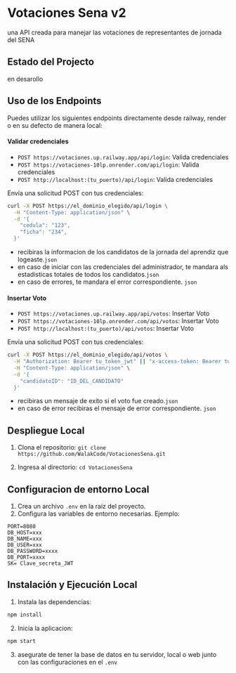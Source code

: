 
# Votaciones Sena v2

una API creada para manejar las votaciones de representantes de jornada del SENA 

## Estado del Projecto 

en desarollo 


## Uso de los Endpoints

Puedes utilizar los siguientes endpoints directamente desde railway, render o en su defecto de manera local:


#### Validar credenciales
- `POST https://votaciones.up.railway.app/api/login`: Valida credenciales
- `POST https://votaciones-10lp.onrender.com/api/login`: Valida credenciales
- `POST http://localhost:(tu_puerto)/api/login`: Valida credenciales



Envía una solicitud POST con tus credenciales:
```bash
curl -X POST https://el_dominio_elegido/api/login \
  -H "Content-Type: application/json" \
  -d '{
    "cedula": "123",
    "ficha": "234",
  }'
```
- recibiras la informacion de los candidatos de la jornada del aprendiz que logeaste.`json`
- en caso de iniciar con las credenciales del administrador, te mandara als estadisticas totales de todos los candidatos.`json`
- en caso de errores, te mandara el error correspondiente. `json`
 

#### Insertar Voto
- `POST https://votaciones.up.railway.app/api/votos`: Insertar Voto
- `POST https://votaciones-10lp.onrender.com/api/votos`: Insertar Voto
- `POST http://localhost:(tu_puerto)/api/votos`: Insertar Voto


Envía una solicitud POST con tus credenciales:
```bash
curl -X POST https://el_dominio_elegido/api/votos \
  -H "Authorization: Bearer tu_token_jwt" || "x-access-token: Bearer tu_token_jwt" \
  -H "Content-Type: application/json" \
  -d '{
    "candidatoID": "ID_DEL_CANDIDATO"
  }'
```
- recibiras un mensaje de exito si el voto fue creado.`json`
- en caso de error recibiras el mensaje de error correspondiente. `json`

## Despliegue Local 

1. Clona el repositorio: `git clone https://github.com/WalakCode/VotacionesSena.git`

2. Ingresa al directorio: `cd VotacionesSena`


## Configuracion de entorno Local

1. Crea un archivo `.env` en la raíz del proyecto.
2. Configura las variables de entorno necesarias. Ejemplo:

```env
PORT=8080
DB_HOST=xxx
DB_NAME=xxx
DB_USER=xxx
DB_PASSWORD=xxxx
DB_PORT=xxxx
SK= Clave_secreta_JWT

```

## Instalación y Ejecución Local

1. Instala las dependencias:

```bash
npm install
```
2. Inicia la aplicacion:

```bash
npm start
```

3. asegurate de tener la base de datos en tu servidor, local o web junto con las configuraciones en el `.env`





